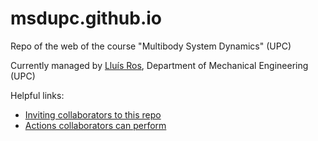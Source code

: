 # msdupc.github.io
Repo of the web of the course "Multibody System Dynamics" (UPC)

Currently managed by [Lluís Ros](https://github.com/lluisros), Department of Mechanical Engineering (UPC)

Helpful links:

+ [Inviting collaborators to this repo](https://docs.github.com/en/account-and-profile/setting-up-and-managing-your-personal-account-on-github/managing-access-to-your-personal-repositories/inviting-collaborators-to-a-personal-repository)
+ [Actions collaborators can perform](https://docs.github.com/en/account-and-profile/setting-up-and-managing-your-personal-account-on-github/managing-user-account-settings/permission-levels-for-a-personal-account-repository#collaborator-access-for-a-repository-owned-by-a-personal-account)


